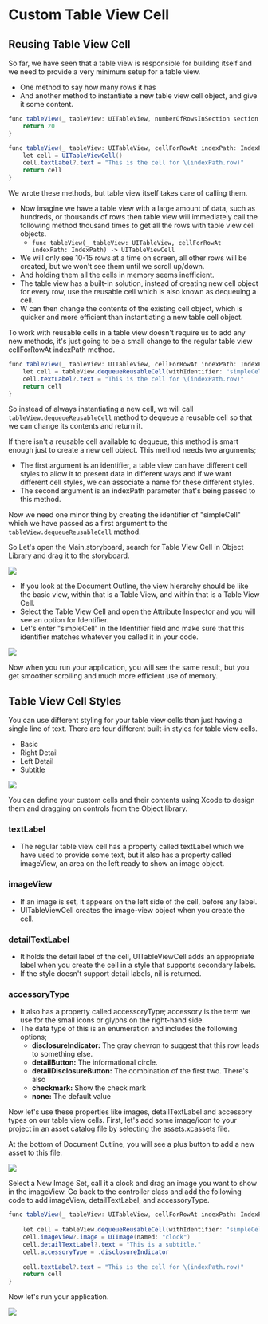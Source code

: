 # Custom Table View Cell

## Reusing Table View Cell

So far, we have seen that a table view is responsible for building itself and we need to provide a very minimum setup for a table view.

 - One method to say how many rows it has
 - And another method to instantiate a new table view cell object, and give it some content.

```csharp
func tableView(_ tableView: UITableView, numberOfRowsInSection section: Int) -> Int {
    return 20
}

func tableView(_ tableView: UITableView, cellForRowAt indexPath: IndexPath) -> UITableViewCell {        
    let cell = UITableViewCell()       
    cell.textLabel?.text = "This is the cell for \(indexPath.row)"
    return cell
}
```

We wrote these methods, but table view itself takes care of calling them. 

 - Now imagine we have a table view with a large amount of data, such as hundreds, or thousands of rows then table view will immediately call the following method thousand times to get all the rows with table view cell objects.
   - `func tableView(_ tableView: UITableView, cellForRowAt indexPath: IndexPath) -> UITableViewCell` 
 - We will only see 10-15 rows at a time on screen, all other rows will be created, but we won't see them until we scroll up/down. 
 - And holding them all the cells in memory seems inefficient.
 - The table view has a built-in solution, instead of creating new cell object for every row, use the reusable cell which is also known as dequeuing a cell.
 - W can then change the contents of the existing cell object, which is quicker and more efficient than instantiating a new table cell object.

To work with reusable cells in a table view doesn't require us to add any new methods, it's just going to be a small change to the regular table view cellForRowAt indexPath method. 

```csharp
func tableView(_ tableView: UITableView, cellForRowAt indexPath: IndexPath) -> UITableViewCell {
    let cell = tableView.dequeueReusableCell(withIdentifier: "simpleCell", for: indexPath)        
    cell.textLabel?.text = "This is the cell for \(indexPath.row)"
    return cell
}
```

So instead of always instantiating a new cell, we will call `tableView.dequeueReusableCell` method to dequeue a reusable cell so that we can change its contents and return it. 

If there isn't a reusable cell available to dequeue, this method is smart enough just to create a new cell object. This method needs two arguments; 

 - The first argument is an identifier, a table view can have different cell styles to allow it to present data in different ways and if we want different cell styles, we can associate a name for these different styles. 
 - The second argument is an indexPath parameter that's being passed to this method.

Now we need one minor thing by creating the identifier of "simpleCell" which we have passed as a first argument to the `tableView.dequeueReusableCell` method. 

So Let's open the Main.storyboard, search for Table View Cell in Object Library and drag it to the storyboard.

<img src="images/custom-cell1.png">

 - If you look at the Document Outline, the view hierarchy should be like the basic view, within that is a Table View, and within that is a Table View Cell. 
 - Select the Table View Cell and open the Attribute Inspector and you will see an option for Identifier. 
 - Let's enter "simpleCell" in the Identifier field and make sure that this identifier matches whatever you called it in your code.

<img src="images/custom-cell2.png">

Now when you run your application, you will see the same result, but you get smoother scrolling and much more efficient use of memory.

## Table View Cell Styles

You can use different styling for your table view cells than just having a single line of text. There are four different built-in styles for table view cells.

 - Basic
 - Right Detail
 - Left Detail
 - Subtitle

<img src="images/custom-cell3.png">

You can define your custom cells and their contents using Xcode to design them and dragging on controls from the Object library. 

### textLabel

 - The regular table view cell has a property called textLabel which we have used to provide some text, but it also has a property called imageView, an area on the left ready to show an image object. 

### imageView

 - If an image is set, it appears on the left side of the cell, before any label.
 - UITableViewCell creates the image-view object when you create the cell.

### detailTextLabel

 - It holds the detail label of the cell, UITableViewCell adds an appropriate label when you create the cell in a style that supports secondary labels. 
 - If the style doesn't support detail labels, nil is returned.

### accessoryType

 - It also has a property called accessoryType; accessory is the term we use for the small icons or glyphs on the right-hand side. 
 - The data type of this is an enumeration and includes the following options;
   - **disclosureIndicator:** The gray chevron to suggest that this row leads to something else. 
   - **detailButton:** The informational circle. 
   - **detailDisclosureButton:** The combination of the first two. There's also    
   - **checkmark:**  Show the check mark
   - **none:** The default value

Now let's use these properties like images, detailTextLabel and accessory types on our table view cells. First, let's add some image/icon to your project in an asset catalog file by selecting the assets.xcassets file. 

At the bottom of Document Outline, you will see a plus button to add a new asset to this file. 

<img src="images/custom-cell4.png">

Select a New Image Set, call it a clock and drag an image you want to show in the imageView. Go back to the controller class and add the following code to add imageView, detailTextLabel, and accessoryType. 

```csharp
func tableView(_ tableView: UITableView, cellForRowAt indexPath: IndexPath) -> UITableViewCell {
    
    let cell = tableView.dequeueReusableCell(withIdentifier: "simpleCell", for: indexPath)
    cell.imageView?.image = UIImage(named: "clock")
    cell.detailTextLabel?.text = "This is a subtitle."
    cell.accessoryType = .disclosureIndicator
    
    cell.textLabel?.text = "This is the cell for \(indexPath.row)"
    return cell
}
```

Now let's run your application.

<img src="images/custom-cell5.png">
